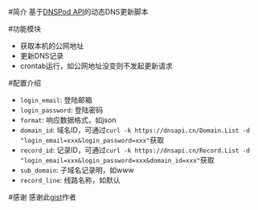 #简介
基于[DNSPod API](https://www.dnspod.cn/docs/records.html#dns)的动态DNS更新脚本

#功能模块
* 获取本机的公网地址
* 更新DNS记录
* crontab运行，如公网地址没变则不发起更新请求

#配置介绍
* `login_email`: 登陆邮箱
* `login_password`: 登陆密码
* `format`: 响应数据格式，如json
* `domain_id`: 域名ID，可通过`curl -k https://dnsapi.cn/Domain.List -d "login_email=xxx&login_password=xxx"`获取
* `record_id`: 记录ID，可通过`curl -k https://dnsapi.cn/Record.List -d "login_email=xxx&login_password=xxx&domain_id=xxx"`获取
* `sub_domain`: 子域名记录明，如www
* `record_line`: 线路名称，如默认

#感谢
感谢此[gist](https://gist.github.com/chuangbo/833369)作者
